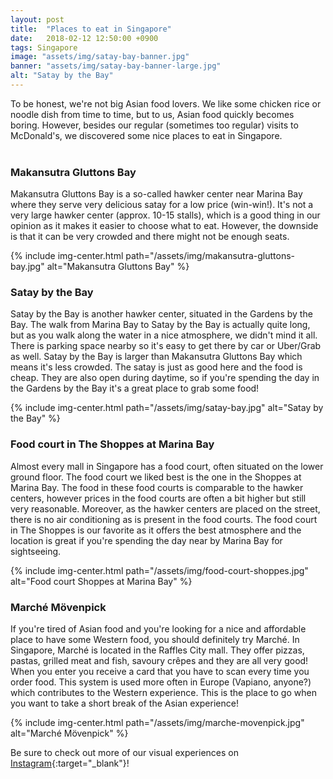 ```yaml
---
layout: post
title:  "Places to eat in Singapore"
date:   2018-02-12 12:50:00 +0900
tags: Singapore
image: "assets/img/satay-bay-banner.jpg"
banner: "assets/img/satay-bay-banner-large.jpg"
alt: "Satay by the Bay"
---
```


To be honest, we're not big Asian food lovers. We like some chicken rice or noodle dish from time to time, but to us, Asian food quickly becomes boring. However, besides our regular (sometimes too regular) visits to McDonald's, we discovered some nice places to eat in Singapore.
<br><br>

### Makansutra Gluttons Bay

Makansutra Gluttons Bay is a so-called hawker center near Marina Bay where they serve very delicious satay for a low price (win-win!). It's not a very large hawker center (approx. 10-15 stalls), which is a good thing in our opinion as it makes it easier to choose what to eat. However, the downside is that it can be very crowded and there might not be enough seats. 

{% include img-center.html path="/assets/img/makansutra-gluttons-bay.jpg" alt="Makansutra Gluttons Bay" %}

### Satay by the Bay

Satay by the Bay is another hawker center, situated in the Gardens by the Bay. The walk from Marina Bay to Satay by the Bay is actually quite long, but as you walk along the water in a nice atmosphere, we didn't mind it all. There is parking space nearby so it's easy to get there by car or Uber/Grab as well. Satay by the Bay is larger than Makansutra Gluttons Bay which means it's less crowded. The satay is just as good here and the food is cheap. They are also open during daytime, so if you're spending the day in the Gardens by the Bay it's a great place to grab some food! 

{% include img-center.html path="/assets/img/satay-bay.jpg" alt="Satay by the Bay" %}

### Food court in The Shoppes at Marina Bay

Almost every mall in Singapore has a food court, often situated on the lower ground floor. The food court we liked best is the one in the Shoppes at Marina Bay. The food in these food courts is comparable to the hawker centers, however prices in the food courts are often a bit higher but still very reasonable. Moreover, as the hawker centers are placed on the street, there is no air conditioning as is present in the food courts. The food court in The Shoppes is our favorite as it offers the best atmosphere and the location is great if you're spending the day near by Marina Bay for sightseeing. 

{% include img-center.html path="/assets/img/food-court-shoppes.jpg" alt="Food court Shoppes at Marina Bay" %}

### Marché Mövenpick

If you're tired of Asian food and you're looking for a nice and affordable place to have some Western food, you should definitely try Marché. In Singapore, Marché is located in the Raffles City mall. They offer pizzas, pastas, grilled meat and fish, savoury crêpes and they are all very good! When you enter you receive a card that you have to scan every time you order food. This system is used more often in Europe (Vapiano, anyone?) which contributes to the Western experience. This is the place to go when you want to take a short break of the Asian experience!

{% include img-center.html path="/assets/img/marche-movenpick.jpg" alt="Marché Mövenpick" %}

Be sure to check out more of our visual experiences on  [Instagram][instagram]{:target="_blank"}!

[instagram]: https://instagram.com/kipamojo

